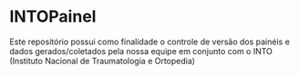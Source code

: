 # INTOPainel
Este repositório possui como finalidade o controle de versão dos painéis e dados gerados/coletados pela nossa equipe em conjunto com o INTO (Instituto Nacional de Traumatologia e Ortopedia)
